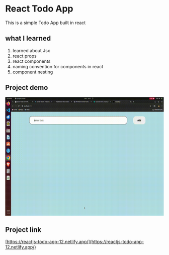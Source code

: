 # React Todo App

This is a simple Todo App built in react 

## what I learned

1. learned about Jsx
2. react props
3. react components
4. naming convention for components in react
5. component nesting

## Project demo
![todo app demo](./src/assets/project-demo.gif)

## Project link

[https://reactjs-todo-app-12.netlify.app/](https://reactjs-todo-app-12.netlify.app/)

